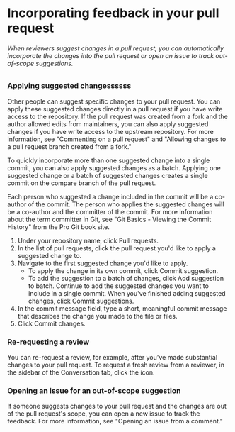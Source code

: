 # **Incorporating feedback in your pull request**

###### When reviewers suggest changes in a pull request, you can automatically incorporate the changes into the pull request or open an issue to track out-of-scope suggestions.

### Applying suggested changessssss

Other people can suggest specific changes to your pull request. You can apply these suggested changes directly in a pull request if you have write access to the repository. If the pull request was created from a fork and the author allowed edits from maintainers, you can also apply suggested changes if you have write access to the upstream repository. For more information, see "Commenting on a pull request" and "Allowing changes to a pull request branch created from a fork."

To quickly incorporate more than one suggested change into a single commit, you can also apply suggested changes as a batch. Applying one suggested change or a batch of suggested changes creates a single commit on the compare branch of the pull request.

Each person who suggested a change included in the commit will be a co-author of the commit. The person who applies the suggested changes will be a co-author and the committer of the commit. For more information about the term committer in Git, see "Git Basics - Viewing the Commit History" from the Pro Git book site.

1. Under your repository name, click  Pull requests.
2. In the list of pull requests, click the pull request you'd like to apply a suggested change to.
3. Navigate to the first suggested change you'd like to apply.
   - To apply the change in its own commit, click Commit suggestion.
   - To add the suggestion to a batch of changes, click Add suggestion to batch. 
   Continue to add the suggested changes you want to include in a single commit. 
   When you've finished adding suggested changes, click Commit suggestions.
4. In the commit message field, type a short, meaningful commit message that describes the change you made to the file or files.
5. Click Commit changes.

### Re-requesting a review

You can re-request a review, for example, after you've made substantial changes to your pull request. To request a fresh review from a reviewer, in the sidebar of the Conversation tab, click the  icon.

### Opening an issue for an out-of-scope suggestion

If someone suggests changes to your pull request and the changes are out of the pull request's scope, you can open a new issue to track the feedback. For more information, see "Opening an issue from a comment."